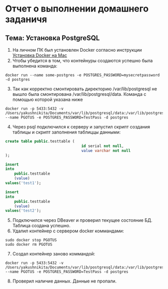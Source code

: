 # Отчет о выполнении домашнего заданичя
## Тема: Установка PostgreSQL

1.  На личном ПК был установлен Docker согласно инструкции 
[Установка Docker на Mac](https://docs.docker.com/desktop/install/mac-install/)
2. Чтобы убедится в том, что контейнуры создаются успешно была выполнена команда: 
```CMD
docker run --name some-postgres -e POSTGRES_PASSWORD=mysecretpassword -d postgres
```
3. Так как корректно смонтировать директорию /var/lib/postgresql не вышло была смонтирована /var/lib/postgresql/data.
Команда с помощью которой указана ниже
```CMD
docker run -p 5433:5432 -v /Users/yakushnikita/Documents/var/lib/postgresql/data:/var/lib/postgresql/data --name PGOTUS -e POSTGRES_PASSWORD=TestPass -d postgres
```
4. Через psql подключился к серверу и запустил скрипт создания таблицы и скрипт заполнения таблиццы данными:

```SQL
create table public.testtable (
                                  id serial not null,
                                  value varchar not null
);

insert
into
    public.testtable
    (value)
values('test1');

insert
into
    public.testtable
    (value)
values('test2');
```
5. Подключился через DBeaver и проверил текущее состояние БД. Таблица создана успешно. 
6. Удалил контейнер с сервером docker коммандами:
```CMD
sudo docker stop PGOTUS 
sudo docker rm PGOTUS  
```
7. Создал контейнер заново коммандой:
```CMD
docker run -p 5433:5432 -v /Users/yakushnikita/Documents/var/lib/postgresql/data:/var/lib/postgresql/data --name PGOTUS -e POSTGRES_PASSWORD=TestPass -d postgres
```
8. Проверил наличие данных. Данные не пропали.